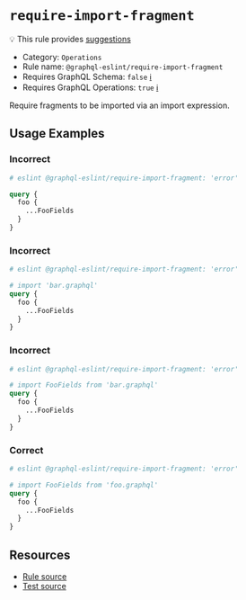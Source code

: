 # `require-import-fragment`

💡 This rule provides
[suggestions](https://eslint.org/docs/developer-guide/working-with-rules#providing-suggestions)

- Category: `Operations`
- Rule name: `@graphql-eslint/require-import-fragment`
- Requires GraphQL Schema: `false`
  [ℹ️](/docs/getting-started#extended-linting-rules-with-graphql-schema)
- Requires GraphQL Operations: `true`
  [ℹ️](/docs/getting-started#extended-linting-rules-with-siblings-operations)

Require fragments to be imported via an import expression.

## Usage Examples

### Incorrect

```graphql
# eslint @graphql-eslint/require-import-fragment: 'error'

query {
  foo {
    ...FooFields
  }
}
```

### Incorrect

```graphql
# eslint @graphql-eslint/require-import-fragment: 'error'

# import 'bar.graphql'
query {
  foo {
    ...FooFields
  }
}
```

### Incorrect

```graphql
# eslint @graphql-eslint/require-import-fragment: 'error'

# import FooFields from 'bar.graphql'
query {
  foo {
    ...FooFields
  }
}
```

### Correct

```graphql
# eslint @graphql-eslint/require-import-fragment: 'error'

# import FooFields from 'foo.graphql'
query {
  foo {
    ...FooFields
  }
}
```

## Resources

- [Rule source](https://github.com/B2o5T/graphql-eslint/tree/master/packages/plugin/src/rules/require-import-fragment.ts)
- [Test source](https://github.com/B2o5T/graphql-eslint/tree/master/packages/plugin/tests/require-import-fragment.spec.ts)
